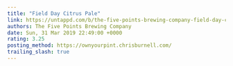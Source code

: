 ```yaml
---
title: "Field Day Citrus Pale"
link: https://untappd.com/b/the-five-points-brewing-company-field-day-citrus-pale/2050694
authors: The Five Points Brewing Company
date: Sun, 31 Mar 2019 22:49:00 +0000
rating: 3.25
posting_method: https://ownyourpint.chrisburnell.com/
trailing_slash: true
---
```


